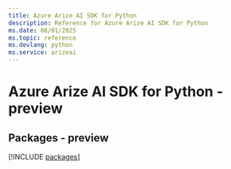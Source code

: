 ```yaml
---
title: Azure Arize AI SDK for Python
description: Reference for Azure Arize AI SDK for Python
ms.date: 08/01/2025
ms.topic: reference
ms.devlang: python
ms.service: arizeai
---
```

# Azure Arize AI SDK for Python - preview
## Packages - preview
[!INCLUDE [packages](arize-ai-index.md)]